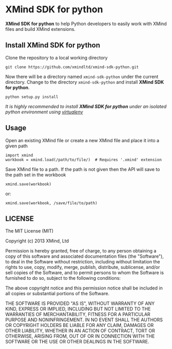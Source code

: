 # XMind SDK for python

**XMind SDK for python** to help Python developers to easily work with XMind files and build XMind extensions.

## Install XMind SDK for python

Clone the repository to a local working directory

	git clone https://github.com/xmindltd/xmind-sdk-python.git
	
Now there will be a directory named `xmind-sdk-python` under the current directory. Change to the directory `xmind-sdk-python` and install **XMind SDK for python**.

	python setup.py install
	
*It is highly recommended to install __XMind SDK for python__ under an isolated python environment using [virtualenv](https://pypi.python.org/pypi/virtualenv)*

## Usage

Open an existing XMind file or create a new XMind file and place it into a given path

	import xmind
	workbook = xmind.load(/path/to/file/)  # Requires '.xmind' extension
	
Save XMind file to a path.
If the path is not given then the API will save to the path set in the workbook

	xmind.save(workbook)

or:
	
	xmind.save(workbook, /save/file/to/path)
	
## LICENSE

The MIT License (MIT)

Copyright (c) 2013 XMind, Ltd

Permission is hereby granted, free of charge, to any person obtaining a copy of
this software and associated documentation files (the "Software"), to deal in
the Software without restriction, including without limitation the rights to
use, copy, modify, merge, publish, distribute, sublicense, and/or sell copies of
the Software, and to permit persons to whom the Software is furnished to do so,
subject to the following conditions:

The above copyright notice and this permission notice shall be included in all
copies or substantial portions of the Software.

THE SOFTWARE IS PROVIDED "AS IS", WITHOUT WARRANTY OF ANY KIND, EXPRESS OR
IMPLIED, INCLUDING BUT NOT LIMITED TO THE WARRANTIES OF MERCHANTABILITY, FITNESS
FOR A PARTICULAR PURPOSE AND NONINFRINGEMENT. IN NO EVENT SHALL THE AUTHORS OR
COPYRIGHT HOLDERS BE LIABLE FOR ANY CLAIM, DAMAGES OR OTHER LIABILITY, WHETHER
IN AN ACTION OF CONTRACT, TORT OR OTHERWISE, ARISING FROM, OUT OF OR IN
CONNECTION WITH THE SOFTWARE OR THE USE OR OTHER DEALINGS IN THE SOFTWARE.
